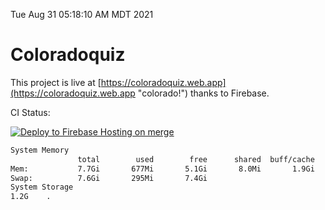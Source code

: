 Tue Aug 31 05:18:10 AM MDT 2021

# Coloradoquiz


This project is live at [https://coloradoquiz.web.app](https://coloradoquiz.web.app "colorado!") thanks to Firebase.

CI Status: 

[![Deploy to Firebase Hosting on merge](https://github.com/teamkushal/coloradoquiz/actions/workflows/firebase-hosting-merge.yml/badge.svg)](https://github.com/teamkushal/coloradoquiz/actions/workflows/firebase-hosting-merge.yml)

```bash
System Memory
               total        used        free      shared  buff/cache   available
Mem:           7.7Gi       677Mi       5.1Gi       8.0Mi       1.9Gi       6.7Gi
Swap:          7.6Gi       295Mi       7.4Gi
System Storage
1.2G	.
```

